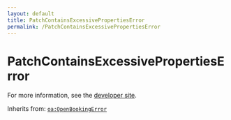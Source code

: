 ```yaml
---
layout: default
title: PatchContainsExcessivePropertiesError
permalink: /PatchContainsExcessivePropertiesError
---
```


# PatchContainsExcessivePropertiesError


For more information, see the [developer site](https://developer.openactive.io/data-model/types/patchcontainsexcessivepropertieserror).

Inherits from: [`oa:OpenBookingError`](https://openactive.io/OpenBookingError)
